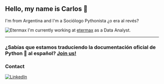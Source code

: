 ## Hello, my name is Carlos 👋
I'm from Argentina and I'm a Sociólogo Pythonista ¿o era al revés?

![Etermax](https://www.etermax.com/img/etermax-logo-X.svg) I'm currently working at [etermax](https://etermax.com/) as a Data Analyst.



---
### ¿Sabías que estamos traduciendo la documentación oficial de Python :snake: al español? [Join us!](https://python-docs-es.readthedocs.io/es/3.9/CONTRIBUTING.html)

### Contact
[![LinkedIn](https://img.shields.io/badge/-LinkedIn-222222?style=flat-square&logo=linkedin&logoColor=white&link=https://www.linkedin.com/in/carloscrespoi/)](https://www.linkedin.com/in/carloscrespoi/)


<!--
**cacrespo/cacrespo** is a ✨ _special_ ✨ repository because its `README.md` (this file) appears on your GitHub profile.

Here are some ideas to get you started:

- 🔭 I’m currently working on ...
- 🌱 I’m currently learning ...
- 👯 I’m looking to collaborate on ...
- 🤔 I’m looking for help with ...
- 💬 Ask me about ...
- 📫 How to reach me: ...
- 😄 Pronouns: ...
- ⚡ Fun fact: ...
-->
